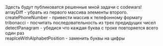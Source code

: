 Здесть будут публиковатся решенные мной задачи с codewars!  
arrayDiff - убрать из первого массива элементы второго.  
createPhoneNumber - привести массив к телефонному формату  
tribonacci - посчитать последовательность из трех предидущих чисел  
detectPanagram - убедися что каждая буква с троке повторяется всего один раз  
reaplceWithAlphabetPosition - заменить буквы на цифры  
